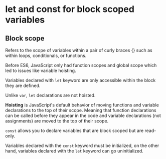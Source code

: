 # let and const for block scoped variables

## Block scope

 Refers to the scope of variables within a pair of curly braces {} such as within loops, conditionals, or functions.

 
 Before ES6, JavaScript only had function scopes and global scope which led to issues like variable hoisting.

 Variables declared with `let` keyword are only accessible within the block they are defined.

 Unlike `var`, `let` declarations are not hoisted. 
 
 __Hoisting__ is JavaScript's default behavior of moving functions and variable declarations to the top of their scope. Meaning that function declarations can be called before they appear in the code and variable declarations (not assignments) are moved to the top of their scope.

 `const` allows you to declare variables that are block scoped but are read-only.

 Variables declared with the `const` keyword must be initialized, on the other hand, variables declared with the `let` keyword can go uninitialized.


